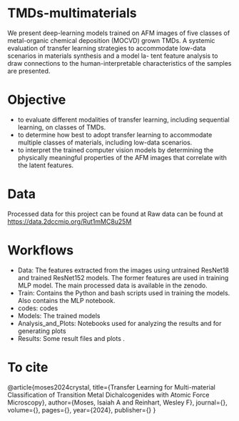 # TMDs-multimaterials
We present deep-learning models trained on AFM images of five classes of metal-organic
chemical deposition (MOCVD) grown TMDs. A systemic evaluation of transfer learning
strategies to accommodate low-data scenarios in materials synthesis and a model la-
tent feature analysis to draw connections to the human-interpretable characteristics of
the samples are presented.

# Objective
- to evaluate different modalities of transfer learning, including sequential learning, on classes of TMDs.
- to determine how best to adopt transfer learning to accommodate multiple classes of materials, including low-data scenarios.
- to interpret the trained computer vision models by determining the physically meaningful properties of the AFM images that correlate with the latent features.

# Data
Processed data for this project can be found at 
Raw data can be found at https://data.2dccmip.org/Rut1mMC8u25M

# Workflows
- Data: The features extracted from the images using untrained ResNet18 and trained ResNet152 models. The former features are used in training MLP model. The main processed data is available in the zenodo.
- Train: Contains the Python and bash scripts used in training the models. Also contains the MLP notebook.
- codes: codes
- Models: The trained models
- Analysis_and_Plots: Notebooks used for analyzing the results and for generating plots
- Results: Some result files and plots
. 
# To cite
@article{moses2024crystal,
  title={Transfer Learning for Multi-material Classification of Transition Metal Dichalcogenides with Atomic Force Microscopy},
  author={Moses, Isaiah A and Reinhart, Wesley F},
  journal={},
  volume={},
  pages={},
  year={2024},
  publisher={}
}

